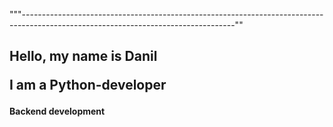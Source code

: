 """-----------------------------------------------------------------------------------------------------------------------------------""
<h2>
  <p> Hello, my name is Danil </p>
  <p> I am a Python-developer </p>
</h2>
<h4>
  <p> Backend development </p>

</h4>
